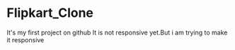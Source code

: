 # Flipkart_Clone
It's my first project on github
It is not responsive yet.But i am trying to make it responsive
